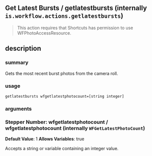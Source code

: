
## Get Latest Bursts / getlatestbursts (internally `is.workflow.actions.getlatestbursts`)


> This action requires that Shortcuts has permission to use WFPhotoAccessResource.


## description
### summary
Gets the most recent burst photos from the camera roll.


### usage
`getlatestbursts wfgetlatestphotocount=[string integer]`

### arguments
### Stepper Number: wfgetlatestphotocount / wfgetlatestphotocount (internally `WFGetLatestPhotoCount`)
**Default Value**: 1
**Allows Variables**: true


Accepts a string 
or variable
containing an integer value.

